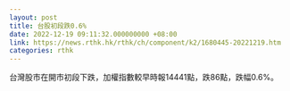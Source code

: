 ```yaml
---
layout: post
title: 台股初段跌0.6%
date: 2022-12-19 09:11:32.000000000 +08:00
link: https://news.rthk.hk/rthk/ch/component/k2/1680445-20221219.htm
categories: rthk
---
```


台灣股市在開市初段下跌，加權指數較早時報14441點，跌86點，跌幅0.6%。
